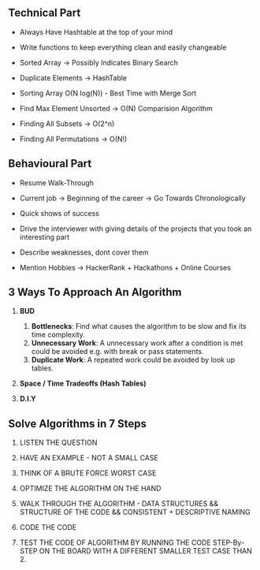 ## Technical Part 

* Always Have Hashtable at the top of your mind

* Write functions to keep everything clean and easily changeable

* Sorted Array -> Possibly Indicates Binary Search

* Duplicate Elements -> HashTable

* Sorting Array O(N  log(N)) - Best Time with Merge Sort

* Find Max Element Unsorted -> O(N) Comparision Algorithm

* Finding All Subsets -> O(2^n)

* Finding All Permutations -> O(N!)

## Behavioural Part

* Resume Walk-Through

* Current job -> Beginning of the career -> Go Towards Chronologically

* Quick shows of success

* Drive the interviewer with giving details of the projects that you took an interesting part

* Describe weaknesses, dont cover them

* Mention Hobbies -> HackerRank + Hackathons + Online Courses

## 3 Ways To Approach An Algorithm 

 1. **BUD**
    1. **Bottlenecks**: Find what causes the algorithm to be slow and fix its time complexity.
    2. **Unnecessary Work**: A unnecessary work after a condition is met could be avoided e.g. with break or pass statements.
    3. **Duplicate Work**: A repeated work could be avoided by look up tables.
 
 2. **Space / Time Tradeoffs (Hash Tables)**
 
 3. **D.I.Y**
## Solve Algorithms in 7 Steps

1. LISTEN THE QUESTION

2. HAVE AN EXAMPLE - NOT A SMALL CASE

3. THINK OF A BRUTE FORCE WORST CASE

4. OPTIMIZE THE ALGORITHM ON THE HAND

5. WALK THROUGH THE ALGORITHM - DATA STRUCTURES && STRUCTURE OF THE CODE && CONSISTENT + DESCRIPTIVE NAMING

6. CODE THE CODE

7. TEST THE CODE OF ALGORITHM BY RUNNING THE CODE STEP-By-STEP ON THE BOARD WITH A DIFFERENT SMALLER TEST CASE THAN 2.

